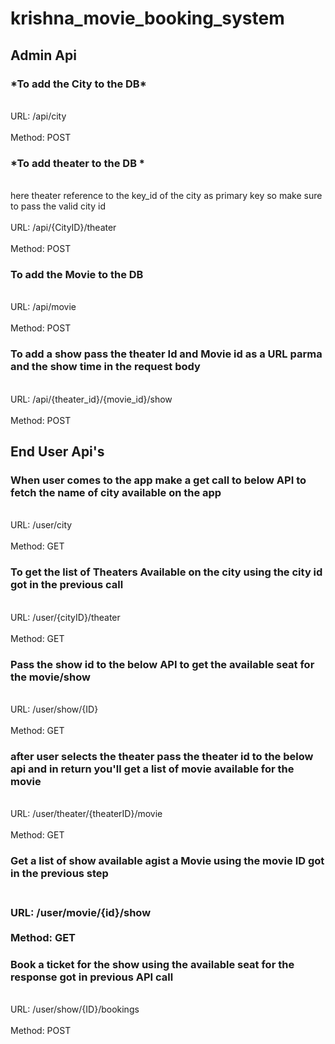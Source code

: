 # krishna_movie_booking_system

<H2>Admin Api</H2>

 <H3>*To add the City to the DB*</H3>
<br>URL: /api/city</br>
<br>Method: POST </br>

<H3>*To add theater to the DB *</H3>
<br>here theater reference to the key_id of the city as primary key so make sure to pass the valid city id</br> 
<br>URL: /api/{CityID}/theater</br>
<br>Method: POST</br>

<H3>To add the Movie to the DB</H3>
<br>URL: /api/movie</br> 
<br>Method: POST</br>



<H3>To add a show pass the theater Id and Movie id as a URL parma and the show time in the request body</H3>
<br>URL: /api/{theater_id}/{movie_id}/show</br>
<br>Method: POST</br>

<H2>End User Api's</H2>

<H3>When user comes to the app make a get call to below API to fetch the name of city available on the app</H3> 

<br>URL: /user/city</br>
<br>Method: GET</br>

<H3>To get the list of Theaters Available on the city using the city id got in the previous call</H3>
<BR>URL: /user/{cityID}/theater</BR>
</BR>Method: GET</BR>

<h3>Pass the show id to the below API to get the available seat for the movie/show</h3> 

<br>URL: /user/show/{ID}</br>
<br>Method: GET</br>

<H3> after user selects the theater pass the theater id to the below api and in return you'll get a list of movie available for the movie</H3>

<br>URL: /user/theater/{theaterID}/movie</br>
<br>Method: GET</br>

<H3>Get a list of show available agist a Movie using the movie ID got in the previous step<H3>
<br>URL: /user/movie/{id}/show</br>
<br>Method: GET</br>

<H3>Book a ticket for the show using the available seat for the response got in previous API call</h3>

<br>URL: /user/show/{ID}/bookings</br>
<br>Method: POST<br>



 
